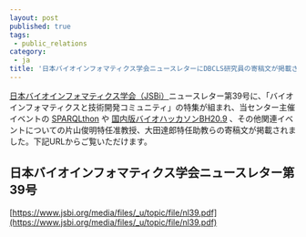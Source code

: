 ```yaml
---
layout: post
published: true
tags:
 - public_relations
category:
 - ja
title: '日本バイオインフォマティクス学会ニュースレターにDBCLS研究員の寄稿文が掲載されました'
---
```

[日本バイオインフォマティクス学会（JSBi）](https://www.jsbi.org/)ニュースレター第39号に、「バイオインフォマティクスと技術開発コミュニティ」の特集が組まれ、当センター主催イベントの [SPARQLthon](http://wiki.lifesciencedb.jp/mw/SPARQLthon) や [国内版バイオハッカソンBH20.9](https://wiki.lifesciencedb.jp/mw/BH20.9) 、その他関連イベントについての片山俊明特任准教授、大田達郎特任助教らの寄稿文が掲載されました。下記URLからご覧いただけます。

## 日本バイオインフォマティクス学会ニュースレター第39号
[https://www.jsbi.org/media/files/_u/topic/file/nl39.pdf](https://www.jsbi.org/media/files/_u/topic/file/nl39.pdf) 
